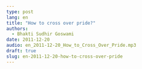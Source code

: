 ```yaml
---
type: post
lang: en
title: "How to cross over pride?"
authors:
  - Bhakti Sudhir Goswami
date: 2011-12-20
audio: en_2011-12-20_How_to_Cross_Over_Pride.mp3
draft: true
slug: en-2011-12-20-how-to-cross-over-pride
---
```


